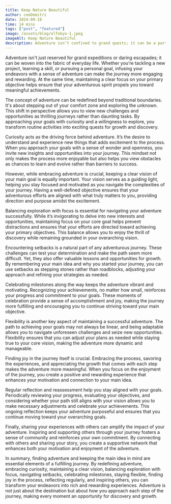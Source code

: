 ```yaml
---
title: Keep Nature Beautiful
author: ceoDemitri
date: 2024-09-18
time: 14 mins
tags: ["post", "featured"]
image: /assets/blog/elTokyo-1.jpeg
imageAlt: Keep Nature Beautiful
description: Adventure isn’t confined to grand quests; it can be a part of any journey, from personal growth to professional endeavors. By reimagining adventure as a process of exploration and learning, you can infuse everyday challenges with excitement and curiosity.
---
```


Adventure isn't just reserved for grand expeditions or daring escapades; it can be woven into the fabric of everyday life. Whether you’re tackling a new project, learning a skill, or pursuing a personal goal, infusing your endeavors with a sense of adventure can make the journey more engaging and rewarding. At the same time, maintaining a clear focus on your primary objective helps ensure that your adventurous spirit propels you toward meaningful achievements.

The concept of adventure can be redefined beyond traditional boundaries. It's about stepping out of your comfort zone and exploring the unknown. This shift in perspective allows you to view new challenges and opportunities as thrilling journeys rather than daunting tasks. By approaching your goals with curiosity and a willingness to explore, you transform routine activities into exciting quests for growth and discovery.

Curiosity acts as the driving force behind adventure. It’s the desire to understand and experience new things that adds excitement to the process. When you approach your goals with a sense of wonder and openness, you invite new insights and opportunities into your journey. This mindset not only makes the process more enjoyable but also helps you view obstacles as chances to learn and evolve rather than barriers to success.

However, while embracing adventure is crucial, keeping a clear vision of your main goal is equally important. Your vision serves as a guiding light, helping you stay focused and motivated as you navigate the complexities of your journey. Having a well-defined objective ensures that your adventurous efforts are aligned with what truly matters to you, providing direction and purpose amidst the excitement.

Balancing exploration with focus is essential for navigating your adventure successfully. While it’s invigorating to delve into new interests and opportunities, maintaining focus on your core goal helps prevent distractions and ensures that your efforts are directed toward achieving your primary objectives. This balance allows you to enjoy the thrill of discovery while remaining grounded in your overarching vision.

Encountering setbacks is a natural part of any adventurous journey. These challenges can test your determination and make the path seem more difficult. Yet, they also offer valuable lessons and opportunities for growth. By remembering your main idea and why you started your journey, you can use setbacks as stepping stones rather than roadblocks, adjusting your approach and refining your strategies as needed.

Celebrating milestones along the way keeps the adventure vibrant and motivating. Recognizing your achievements, no matter how small, reinforces your progress and commitment to your goals. These moments of celebration provide a sense of accomplishment and joy, making the journey more fulfilling and encouraging you to continue striving toward your main objective.

Flexibility is another key aspect of maintaining a successful adventure. The path to achieving your goals may not always be linear, and being adaptable allows you to navigate unforeseen challenges and seize new opportunities. Flexibility ensures that you can adjust your plans as needed while staying true to your core vision, making the adventure more dynamic and manageable.

Finding joy in the journey itself is crucial. Embracing the process, savoring the experiences, and appreciating the growth that comes with each step makes the adventure more meaningful. When you focus on the enjoyment of the journey, you create a positive and rewarding experience that enhances your motivation and connection to your main idea.

Regular reflection and reassessment help you stay aligned with your goals. Periodically reviewing your progress, evaluating your objectives, and considering whether your path still aligns with your vision allows you to make necessary adjustments and celebrate your achievements. This ongoing reflection keeps your adventure purposeful and ensures that you continue moving toward your overarching goals.

Finally, sharing your experiences with others can amplify the impact of your adventure. Inspiring and supporting others through your journey fosters a sense of community and reinforces your own commitment. By connecting with others and sharing your story, you create a supportive network that enhances both your motivation and enjoyment of the adventure.

In summary, finding adventure and keeping the main idea in mind are essential elements of a fulfilling journey. By redefining adventure, embracing curiosity, maintaining a clear vision, balancing exploration with focus, navigating setbacks, celebrating milestones, staying flexible, finding joy in the process, reflecting regularly, and inspiring others, you can transform your endeavors into rich and rewarding experiences. Adventure is not just about the destination but about how you approach each step of the journey, making every moment an opportunity for discovery and growth.
